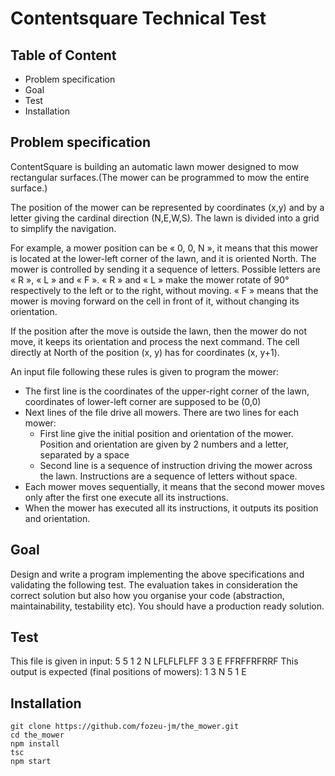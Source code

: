 # Contentsquare Technical Test
## Table of Content
- Problem specification
- Goal
- Test
- Installation
## Problem specification
ContentSquare is building an automatic lawn mower designed to mow rectangular surfaces.(The mower can be programmed to mow the entire surface.)

The position of the mower can be represented by coordinates (x,y) and by a letter giving the cardinal direction (N,E,W,S). The lawn is divided into a grid to simplify the navigation.

For example, a mower position can be « 0, 0, N », it means that this mower is located at the lower-left corner of the lawn, and it is oriented North. The mower is controlled by sending it a sequence of letters. Possible letters are « R », « L » and « F ». « R » and « L » make the mower rotate of 90° respectively to the left or to the right, without moving. « F » means that the mower is moving forward on the cell in front of it, without changing its orientation.

If the position after the move is outside the lawn, then the mower do not move, it keeps its orientation and process the next command. The cell directly at North of the position (x, y) has for coordinates (x, y+1).

An input file following these rules is given to program the mower:
- The first line is the coordinates of the upper-right corner of the lawn, coordinates of lower-left corner are supposed to be (0,0)
- Next lines of the file drive all mowers. There are two lines for each mower:
  - First line give the initial position and orientation of the mower. Position and orientation are given by 2 numbers and a letter, separated by a space
  - Second line is a sequence of instruction driving the mower across the lawn. Instructions are a sequence of letters without space.
- Each mower moves sequentially, it means that the second mower moves only after the first one execute all its instructions.
- When the mower has executed all its instructions, it outputs its position and orientation.

## Goal
Design and write a program implementing the above specifications and validating the following test. The evaluation takes in consideration the correct solution but also how you organise your code (abstraction, maintainability, testability etc). You should have a production ready solution.

## Test
This file is given in input:
5 5
1 2 N
LFLFLFLFF
3 3 E
FFRFFRFRRF
This output is expected (final positions of mowers):
1 3 N
5 1 E

## Installation
```
git clone https://github.com/fozeu-jm/the_mower.git
cd the_mower
npm install
tsc
npm start
```
